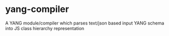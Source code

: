 # yang-compiler
A YANG module/compiler which parses text/json based input YANG schema
into JS class hierarchy representation

